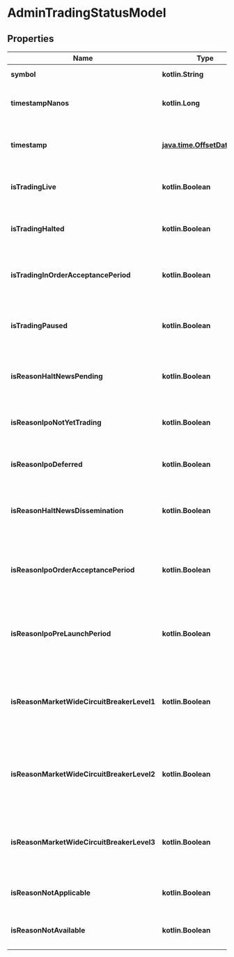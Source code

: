 
# AdminTradingStatusModel

## Properties
| Name | Type | Description | Notes |
| ------------ | ------------- | ------------- | ------------- |
| **symbol** | **kotlin.String** | The stock symbol |  [optional] |
| **timestampNanos** | **kotlin.Long** | Original timestamp in nanoseconds since epoch |  [optional] |
| **timestamp** | [**java.time.OffsetDateTime**](java.time.OffsetDateTime.md) | Time when the trading status was recorded as DateTime |  [optional] |
| **isTradingLive** | **kotlin.Boolean** | Gets whether the security is currently trading on IEX |  [optional] |
| **isTradingHalted** | **kotlin.Boolean** | Gets whether the security is halted across all US equity markets |  [optional] |
| **isTradingInOrderAcceptancePeriod** | **kotlin.Boolean** | Gets whether the security is in Order Acceptance Period on IEX |  [optional] |
| **isTradingPaused** | **kotlin.Boolean** | Gets whether the security is paused and in Order Acceptance Period on IEX |  [optional] |
| **isReasonHaltNewsPending** | **kotlin.Boolean** | Gets whether the halt reason is News Pending |  [optional] |
| **isReasonIpoNotYetTrading** | **kotlin.Boolean** | Gets whether the halt reason is IPO Not Yet Trading |  [optional] |
| **isReasonIpoDeferred** | **kotlin.Boolean** | Gets whether the halt reason is IPO Deferred |  [optional] |
| **isReasonHaltNewsDissemination** | **kotlin.Boolean** | Gets whether the order acceptance period reason is Halt News Dissemination |  [optional] |
| **isReasonIpoOrderAcceptancePeriod** | **kotlin.Boolean** | Gets whether the order acceptance period reason is IPO Order Acceptance Period |  [optional] |
| **isReasonIpoPreLaunchPeriod** | **kotlin.Boolean** | Gets whether the order acceptance period reason is IPO Pre-Launch Period |  [optional] |
| **isReasonMarketWideCircuitBreakerLevel1** | **kotlin.Boolean** | Gets whether the order acceptance period reason is Market-Wide Circuit Breaker Level 1 – Breached |  [optional] |
| **isReasonMarketWideCircuitBreakerLevel2** | **kotlin.Boolean** | Gets whether the order acceptance period reason is Market-Wide Circuit Breaker Level 2 – Breached |  [optional] |
| **isReasonMarketWideCircuitBreakerLevel3** | **kotlin.Boolean** | Gets whether the halt reason is Market-Wide Circuit Breaker Level 3 – Breached |  [optional] |
| **isReasonNotApplicable** | **kotlin.Boolean** | Gets whether the reason is Not Applicable |  [optional] |
| **isReasonNotAvailable** | **kotlin.Boolean** | Gets whether the halt reason is Not Available |  [optional] |



